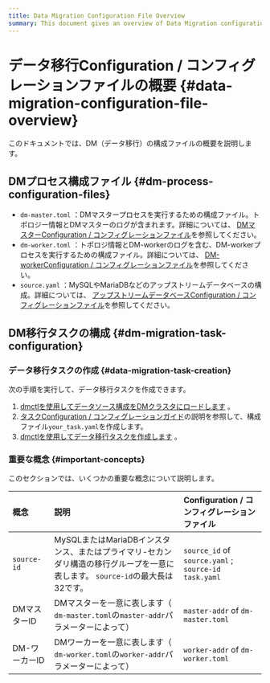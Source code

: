 ```yaml
---
title: Data Migration Configuration File Overview
summary: This document gives an overview of Data Migration configuration files.
---
```


# データ移行Configuration / コンフィグレーションファイルの概要 {#data-migration-configuration-file-overview}

このドキュメントでは、DM（データ移行）の構成ファイルの概要を説明します。

## DMプロセス構成ファイル {#dm-process-configuration-files}

-   `dm-master.toml` ：DMマスタープロセスを実行するための構成ファイル。トポロジー情報とDMマスターのログが含まれます。詳細については、 [DMマスターConfiguration / コンフィグレーションファイル](/dm/dm-master-configuration-file.md)を参照してください。
-   `dm-worker.toml` ：トポロジ情報とDM-workerのログを含む、DM-workerプロセスを実行するための構成ファイル。詳細については、 [DM-workerConfiguration / コンフィグレーションファイル](/dm/dm-worker-configuration-file.md)を参照してください。
-   `source.yaml` ：MySQLやMariaDBなどのアップストリームデータベースの構成。詳細については、 [アップストリームデータベースConfiguration / コンフィグレーションファイル](/dm/dm-source-configuration-file.md)を参照してください。

## DM移行タスクの構成 {#dm-migration-task-configuration}

### データ移行タスクの作成 {#data-migration-task-creation}

次の手順を実行して、データ移行タスクを作成できます。

1.  [dmctlを使用してデータソース構成をDMクラスタにロードします](/dm/dm-manage-source.md#operate-data-source) 。
2.  [タスクConfiguration / コンフィグレーションガイド](/dm/dm-task-configuration-guide.md)の説明を参照して、構成ファイル`your_task.yaml`を作成します。
3.  [dmctlを使用してデータ移行タスクを作成します](/dm/dm-create-task.md) 。

### 重要な概念 {#important-concepts}

このセクションでは、いくつかの重要な概念について説明します。

| 概念          | 説明                                                                           | Configuration / コンフィグレーションファイル                              |
| :---------- | :--------------------------------------------------------------------------- | :---------------------------------------------------------- |
| `source-id` | MySQLまたはMariaDBインスタンス、またはプライマリ-セカンダリ構造の移行グループを一意に表します。 `source-id`の最大長は32です。 | `source_id` of `source.yaml` ;<br/> `source-id` `task.yaml` |
| DMマスターID    | DMマスターを一意に表します（ `dm-master.toml`の`master-addr`パラメーターによって）                    | `master-addr` of `dm-master.toml`                           |
| DM-ワーカーID   | DMワーカーを一意に表します（ `dm-worker.toml`の`worker-addr`パラメーターによって）                    | `worker-addr` of `dm-worker.toml`                           |
